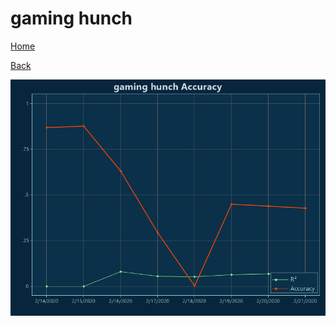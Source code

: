 # gaming hunch

[Home](../index.md)

[Back](gaming.md)

![hunch R²](../images/gaming_hunch_Accuracy.png "hunch R²")

